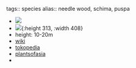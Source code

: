 tags:: species
alias:: needle wood, schima, puspa

- ![](https://peach-geographical-bat-397.mypinata.cloud/ipfs/QmZHYUP5kjpB5evrnnAkRh1stDdycyt5SMds1vhTZJJnN4)
- ![](https://peach-geographical-bat-397.mypinata.cloud/ipfs/QmR1U1bYYKa8MkHuL2wvcPPwzXzQaXnDtCysBjPWJAg3Qm){:height 313, :width 408}
- height: 10-20m
- [wiki](https://en.wikipedia.org/wiki/Schima_wallichii)
- [tokopedia](https://www.tokopedia.com/ragamnoorsery/bibit-tanaman-schima-langka-wangi?extParam=ivf%3Dfalse%26src%3Dsearch)
- [plantsofasia](http://www.plantsofasia.com/index/schima/0-135)
-